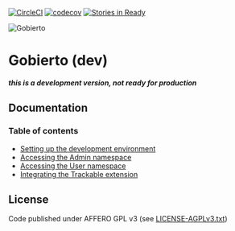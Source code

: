 [![CircleCI](https://circleci.com/gh/PopulateTools/gobierto-dev.svg?style=svg)](https://circleci.com/gh/PopulateTools/gobierto-dev)
[![codecov](https://img.shields.io/codecov/c/github/PopulateTools/gobierto-dev.svg)](https://codecov.io/gh/PopulateTools/gobierto-dev)
[![Stories in Ready](https://badge.waffle.io/PopulateTools/gobierto-dev.svg?label=ready&title=Ready)](http://waffle.io/PopulateTools/gobierto-dev)

![Gobierto](https://gobierto.es/assets/logo_gobierto.png)

# Gobierto (dev)

___this is a development version, not ready for production___

## Documentation

### Table of contents

- [Setting up the development environment](docs/development-environment.md)
- [Accessing the Admin namespace](docs/admin-namespace.md)
- [Accessing the User namespace](docs/user-namespace.md)
- [Integrating the Trackable extension](docs/trackable-extension.md)

## License

Code published under AFFERO GPL v3 (see [LICENSE-AGPLv3.txt](https://github.com/PopulateTools/gobierto/blob/master/LICENSE-AGPLv3.txt))

